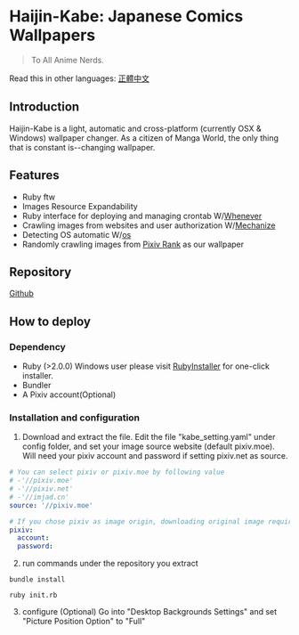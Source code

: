 # Haijin-Kabe: Japanese Comics Wallpapers
> To All Anime Nerds.

Read this in other languages: [正體中文](https://github.com/TimWei/haijin_kabe/blob/master/README.md)

## Introduction
Haijin-Kabe is a light, automatic and cross-platform (currently OSX & Windows) wallpaper changer. As a citizen of Manga World, the only thing that is constant is--changing wallpaper.

## Features
- Ruby ftw
- Images Resource Expandability
- Ruby interface for deploying and managing crontab W/[Whenever](https://github.com/javan/whenever) 
- Crawling images from websites and user authorization W/[Mechanize](https://github.com/sparklemotion/mechanize)
- Detecting OS automatic W/[os](https://github.com/rdp/os) 
- Randomly crawling images from [Pixiv Rank](http://www.pixiv.net/ranking.php?mode=daily&content=illust) as our wallpaper

## Repository
[Github](https://github.com/TimWei/haijin_kabe)

## How to deploy
### Dependency
- Ruby (>2.0.0) Windows user please visit [RubyInstaller](https://rubyinstaller.org/downloads/) for one-click installer.
- Bundler
- A Pixiv account(Optional)

### Installation and configuration
1. Download and extract the file. Edit the file "kabe_setting.yaml" under config folder, and set your image source website (default pixiv.moe). Will need your pixiv account and password if setting pixiv.net as source.
```yaml
# You can select pixiv or pixiv.moe by following value
# -'//pixiv.moe'
# -'//pixiv.net'
# -'//imjad.cn'
source: '//pixiv.moe'

# If you chose pixiv as image origin, downloading original image required auth or it'll returning 403 error 
pixiv:
  account: 
  password: 

```

2. run commands under the repository you extract
```
bundle install
```
```
ruby init.rb
```

3. configure (Optional)
Go into "Desktop Backgrounds Settings" and set "Picture Position Option" to "Full"

